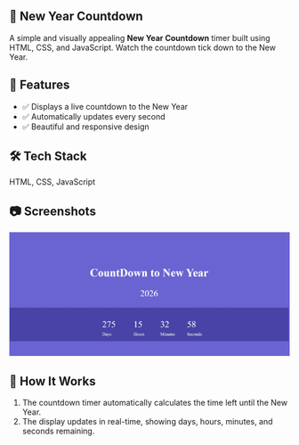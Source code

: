 ## 🎉 New Year Countdown  

A simple and visually appealing **New Year Countdown** timer built using HTML, CSS, and JavaScript. Watch the countdown tick down to the New Year.  

## 🚀 Features  
- ✅ Displays a live countdown to the New Year  
- ✅ Automatically updates every second  
- ✅ Beautiful and responsive design 

## 🛠 Tech Stack  
HTML, CSS, JavaScript  

## 📷 Screenshots  
![New Year Countdown Screenshot](image/nyc.jpg)  

## 📌 How It Works  
1. The countdown timer automatically calculates the time left until the New Year.  
2. The display updates in real-time, showing days, hours, minutes, and seconds remaining.    
  
